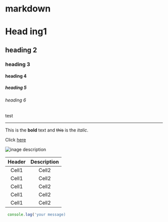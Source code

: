 # markdown
<!-- Heading -->
# Head ing1
## heading 2
### heading 3
#### heading 4
##### heading 5
###### heading 6

test

___

<!-- Text Attributes-->
This is the **bold** text and ~~this~~ is the *italic*.

 <!--Link-->
 Click [here](https://github.com/HJunee)

 <!-- Image -->
 ![inage description](https://avatars1.githubusercontent.com/u/77251041?s=460&v=4)

 <!-- Table -->
 |Header|Description|
 |:--:|:--:|
 |Cell1|Cell2|
 |Cell1|Cell2|
 |Cell1|Cell2|
 |Cell1|Cell2|
 |Cell1|Cell2|

 <!--Code-->
```ts
 console.log('your message)
 ```
